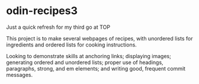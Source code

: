 # odin-recipes3
Just a quick refresh for my third go at TOP

This project is to make several webpages of recipes, with unordered lists for ingredients and ordered lists for cooking instructions.

Looking to demonstrate skills at anchoring links; displaying images; generating ordered and unordered lists; proper use of headings, paragraphs, strong, and em elements; and writing good, frequent commit messages. 